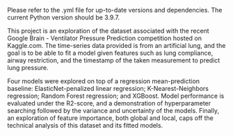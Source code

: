 Please refer to the .yml file for up-to-date versions and dependencies. The current Python version should be 3.9.7.

This project is an exploration of the dataset associated with the recent Google Brain - Ventilator Pressure Prediction competition hosted on Kaggle.com. The time-series data provided is from an artificial lung, and the goal is to be able to fit a model given features such as lung compliance, airway restriction, and the timestamp of the taken measurement to predict lung pressure. 

Four models were explored on top of a regression mean-prediction baseline: ElasticNet-penalized linear regression; K-Nearest-Neighbors regression; Random Forest regression; and XGBoost. Model performance is evaluated under the R2-score, and a demonstration of hyperparameter searching followed by the variance and uncertainty of the models. Finally, an exploration of feature importance, both global and local, caps off the technical analysis of this dataset and its fitted models.
